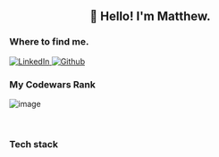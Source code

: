 <h2 align="center">👋 Hello! I'm Matthew.</h2>
<p align="center">
<h3>Where to find me.</h3>
<p></a>  <a href="https://www.linkedin.com/in/matthewbishop58" target="_blank"><img alt="LinkedIn" src="https://img.shields.io/badge/linkedin-%230077B5.svg?&style=for-the-badge&logo=linkedin&logoColor=white" /> <a href="https://matthewbishop.info" target="_blank"><img alt="Github" src="https://img.shields.io/badge/website-000000?style=for-the-badge&logo=About.me&logoColor=white" /></a> 
</p>
<h3> My Codewars Rank </h3>

![image](https://www.codewars.com/users/matthewbishop58/badges/large)

<br>
<h3>Tech stack</h3>


<!--
**matthewbishop58/matthewbishop58** is a ✨ _special_ ✨ repository because its `README.md` (this file) appears on your GitHub profile.

Here are some ideas to get you started:

- 🔭 I’m currently working on ...
- 🌱 I’m currently learning ...
- 👯 I’m looking to collaborate on ...
- 🤔 I’m looking for help with ...
- 💬 Ask me about ...
- 📫 How to reach me: ...
- 😄 Pronouns: ...
- ⚡ Fun fact: ...
-->
